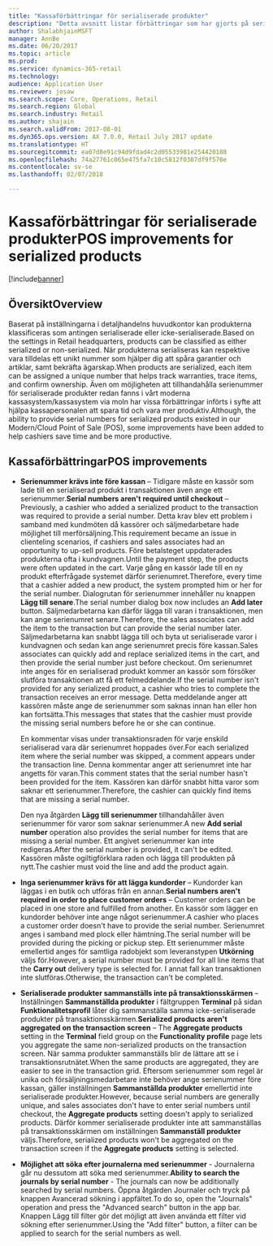```yaml
---
title: "Kassaförbättringar för serialiserade produkter"
description: "Detta avsnitt listar förbättringar som har gjorts på serialiserade produkter i syfte att hjälpa dig att spara tid och bli mer produktiv."
author: ShalabhjainMSFT
manager: AnnBe
ms.date: 06/20/2017
ms.topic: article
ms.prod: 
ms.service: dynamics-365-retail
ms.technology: 
audience: Application User
ms.reviewer: josaw
ms.search.scope: Core, Operations, Retail
ms.search.region: Global
ms.search.industry: Retail
ms.author: shajain
ms.search.validFrom: 2017-08-01
ms.dyn365.ops.version: AX 7.0.0, Retail July 2017 update
ms.translationtype: HT
ms.sourcegitcommit: ea07d8e91c94d9fdad4c2d05533981e254420188
ms.openlocfilehash: 74a27761c065e475fa7c10c5812f0307df9f570e
ms.contentlocale: sv-se
ms.lasthandoff: 02/07/2018

---
```


# <a name="pos-improvements-for-serialized-products"></a><span data-ttu-id="fd000-103">Kassaförbättringar för serialiserade produkter</span><span class="sxs-lookup"><span data-stu-id="fd000-103">POS improvements for serialized products</span></span>

[!include[banner](includes/banner.md)]

## <a name="overview"></a><span data-ttu-id="fd000-104">Översikt</span><span class="sxs-lookup"><span data-stu-id="fd000-104">Overview</span></span> 
<span data-ttu-id="fd000-105">Baserat på inställningarna i detaljhandelns huvudkontor kan produkterna klassificeras som antingen serialiserade eller icke-serialiserade.</span><span class="sxs-lookup"><span data-stu-id="fd000-105">Based on the settings in Retail headquarters, products can be classified as either serialized or non-serialized.</span></span> <span data-ttu-id="fd000-106">När produkterna serialiseras kan respektive vara tilldelas ett unikt nummer som hjälper dig att spåra garantier och artiklar, samt bekräfta ägarskap.</span><span class="sxs-lookup"><span data-stu-id="fd000-106">When products are serialized, each item can be assigned a unique number that helps track warranties, trace items, and confirm ownership.</span></span> <span data-ttu-id="fd000-107">Även om möjligheten att tillhandahålla serienummer för serialiserade produkter redan fanns i vårt moderna kassasystem/kassasystem via moln har vissa förbättringar införts i syfte att hjälpa kassapersonalen att spara tid och vara mer produktiv.</span><span class="sxs-lookup"><span data-stu-id="fd000-107">Although, the ability to provide serial numbers for serialized products existed in our Modern/Cloud Point of Sale (POS), some improvements have been added to help cashiers save time and be more productive.</span></span>  

## <a name="pos-improvements"></a><span data-ttu-id="fd000-108">Kassaförbättringar</span><span class="sxs-lookup"><span data-stu-id="fd000-108">POS improvements</span></span>

- <span data-ttu-id="fd000-109">**Serienummer krävs inte före kassan** – Tidigare måste en kassör som lade till en serialiserad produkt i transaktionen även ange ett serienummer.</span><span class="sxs-lookup"><span data-stu-id="fd000-109">**Serial numbers aren't required until checkout** – Previously, a cashier who added a serialized product to the transaction was required to provide a serial number.</span></span> <span data-ttu-id="fd000-110">Detta krav blev ett problem i samband med kundmöten då kassörer och säljmedarbetare hade möjlighet till merförsäljning.</span><span class="sxs-lookup"><span data-stu-id="fd000-110">This requirement became an issue in clienteling scenarios, if cashiers and sales associates had an opportunity to up-sell products.</span></span> <span data-ttu-id="fd000-111">Före betalsteget uppdaterades produkterna ofta i kundvagnen.</span><span class="sxs-lookup"><span data-stu-id="fd000-111">Until the payment step, the products were often updated in the cart.</span></span> <span data-ttu-id="fd000-112">Varje gång en kassör lade till en ny produkt efterfrågade systemet därför serienumret.</span><span class="sxs-lookup"><span data-stu-id="fd000-112">Therefore, every time that a cashier added a new product, the system prompted him or her for the serial number.</span></span> <span data-ttu-id="fd000-113">Dialogrutan för serienummer innehåller nu knappen **Lägg till senare**.</span><span class="sxs-lookup"><span data-stu-id="fd000-113">The serial number dialog box now includes an **Add later** button.</span></span> <span data-ttu-id="fd000-114">Säljmedarbetarna kan därför lägga till varan i transaktionen, men kan ange serienumret senare.</span><span class="sxs-lookup"><span data-stu-id="fd000-114">Therefore, the sales associates can add the item to the transaction but can provide the serial number later.</span></span> <span data-ttu-id="fd000-115">Säljmedarbetarna kan snabbt lägga till och byta ut serialiserade varor i kundvagnen och sedan kan ange serienumret precis före kassan.</span><span class="sxs-lookup"><span data-stu-id="fd000-115">Sales associates can quickly add and replace serialized items in the cart, and then provide the serial number just before checkout.</span></span> <span data-ttu-id="fd000-116">Om serienumret inte anges för en serialiserad produkt kommer an kassör som försöker slutföra transaktionen att få ett felmeddelande.</span><span class="sxs-lookup"><span data-stu-id="fd000-116">If the serial number isn't provided for any serialized product, a cashier who tries to complete the transaction receives an error message.</span></span> <span data-ttu-id="fd000-117">Detta meddelande anger att kassören måste ange de serienummer som saknas innan han eller hon kan fortsätta.</span><span class="sxs-lookup"><span data-stu-id="fd000-117">This messages that states that the cashier must provide the missing serial numbers before he or she can continue.</span></span>

    <span data-ttu-id="fd000-118">En kommentar visas under transaktionsraden för varje enskild serialiserad vara där serienumret hoppades över.</span><span class="sxs-lookup"><span data-stu-id="fd000-118">For each serialized item where the serial number was skipped, a comment appears under the transaction line.</span></span> <span data-ttu-id="fd000-119">Denna kommentar anger att serienumret inte har angetts för varan.</span><span class="sxs-lookup"><span data-stu-id="fd000-119">This comment states that the serial number hasn't been provided for the item.</span></span> <span data-ttu-id="fd000-120">Kassören kan därför snabbt hitta varor som saknar ett serienummer.</span><span class="sxs-lookup"><span data-stu-id="fd000-120">Therefore, the cashier can quickly find items that are missing a serial number.</span></span>

    <span data-ttu-id="fd000-121">Den nya åtgärden **Lägg till serienummer** tillhandahåller även serienummer för varor som saknar serienummer.</span><span class="sxs-lookup"><span data-stu-id="fd000-121">A new **Add serial number** operation also provides the serial number for items that are missing a serial number.</span></span> <span data-ttu-id="fd000-122">Ett angivet serienummer kan inte redigeras.</span><span class="sxs-lookup"><span data-stu-id="fd000-122">After the serial number is provided, it can't be edited.</span></span> <span data-ttu-id="fd000-123">Kassören måste ogiltigförklara raden och lägga till produkten på nytt.</span><span class="sxs-lookup"><span data-stu-id="fd000-123">The cashier must void the line and add the product again.</span></span> 
    
- <span data-ttu-id="fd000-124">**Inga serienummer krävs för att lägga kundorder** – Kundorder kan läggas i en butik och utföras från en annan.</span><span class="sxs-lookup"><span data-stu-id="fd000-124">**Serial numbers aren't required in order to place customer orders** – Customer orders can be placed in one store and fulfilled from another.</span></span> <span data-ttu-id="fd000-125">En kassör som lägger en kundorder behöver inte ange något serienummer.</span><span class="sxs-lookup"><span data-stu-id="fd000-125">A cashier who places a customer order doesn't have to provide the serial number.</span></span> <span data-ttu-id="fd000-126">Serienumret anges i samband med plock eller hämtning.</span><span class="sxs-lookup"><span data-stu-id="fd000-126">The serial number will be provided during the picking or pickup step.</span></span> <span data-ttu-id="fd000-127">Ett serienummer måste emellertid anges för samtliga radobjekt som leveranstypen **Utkörning** väljs för.</span><span class="sxs-lookup"><span data-stu-id="fd000-127">However, a serial number must be provided for all line items that the **Carry out** delivery type is selected for.</span></span> <span data-ttu-id="fd000-128">I annat fall kan transaktionen inte slutföras.</span><span class="sxs-lookup"><span data-stu-id="fd000-128">Otherwise, the transaction can't be completed.</span></span>    
- <span data-ttu-id="fd000-129">**Serialiserade produkter sammanställs inte på transaktionsskärmen** – Inställningen **Sammanställda produkter** i fältgruppen **Terminal** på sidan **Funktionalitetsprofil** låter dig sammanställa samma icke-serialiserade produkter på transaktionsskärmen.</span><span class="sxs-lookup"><span data-stu-id="fd000-129">**Serialized products aren't aggregated on the transaction screen** – The **Aggregate products** setting in the **Terminal** field group on the **Functionality profile** page lets you aggregate the same non-serialized products on the transaction screen.</span></span> <span data-ttu-id="fd000-130">När samma produkter sammanställs blir de lättare att se i transaktionsrutnätet.</span><span class="sxs-lookup"><span data-stu-id="fd000-130">When the same products are aggregated, they are easier to see in the transaction grid.</span></span> <span data-ttu-id="fd000-131">Eftersom serienummer som regel är unika och försäljningsmedarbetare inte behöver ange serienummer före kassan, gäller inställningen **Sammanställda produkter** emellertid inte serialiserade produkter.</span><span class="sxs-lookup"><span data-stu-id="fd000-131">However, because serial numbers are generally unique, and sales associates don't have to enter serial numbers until checkout, the **Aggregate products** setting doesn't apply to serialized products.</span></span> <span data-ttu-id="fd000-132">Därför kommer serialiserade produkter inte att sammanställas på transaktionsskärmen om inställningen **Sammanställ produkter** väljs.</span><span class="sxs-lookup"><span data-stu-id="fd000-132">Therefore, serialized products won't be aggregated on the transaction screen if the **Aggregate products** setting is selected.</span></span>
- <span data-ttu-id="fd000-133">**Möjlighet att söka efter journalerna med serienummer** - Journalerna går nu dessutom att söka med serienummer.</span><span class="sxs-lookup"><span data-stu-id="fd000-133">**Ability to search the journals by serial number** - The journals can now be additionally searched by serial numbers.</span></span> <span data-ttu-id="fd000-134">Öppna åtgärden Journaler och tryck på knappen Avancerad sökning i appfältet.</span><span class="sxs-lookup"><span data-stu-id="fd000-134">To do so, open the "Journals" operation and press the "Advanced search" button in the app bar.</span></span> <span data-ttu-id="fd000-135">Knappen Lägg till filter gör det möjligt att även använda ett filter vid sökning efter serienummer.</span><span class="sxs-lookup"><span data-stu-id="fd000-135">Using the "Add filter" button, a filter can be applied to search for the serial numbers as well.</span></span>

